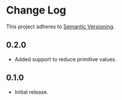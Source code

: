 # Change Log
This project adheres to [Semantic Versioning](http://semver.org/).
## 0.2.0
* Added support to reduce primitive values.
## 0.1.0
* Initial release.